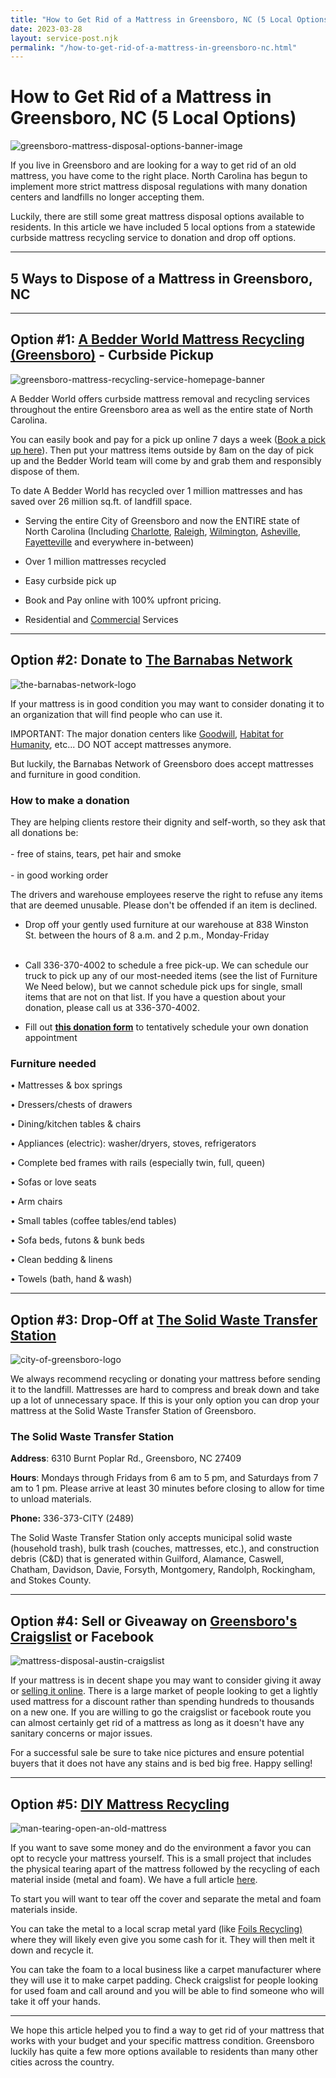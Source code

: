 ```yaml
---
title: "How to Get Rid of a Mattress in Greensboro, NC (5 Local Options)"
date: 2023-03-28
layout: service-post.njk
permalink: "/how-to-get-rid-of-a-mattress-in-greensboro-nc.html"
---
```


# How to Get Rid of a Mattress in Greensboro, NC (5 Local Options)

![greensboro-mattress-disposal-options-banner-image](/filtered-images/Most-Attractive-Youtube-Thumbnail-2023-03-27T193910.611-1024x576.png)

If you live in Greensboro and are looking for a way to get rid of an old mattress, you have come to the right place. North Carolina has begun to implement more strict mattress disposal regulations with many donation centers and landfills no longer accepting them.

Luckily, there are still some great mattress disposal options available to residents. In this article we have included 5 local options from a statewide curbside mattress recycling service to donation and drop off options.

* * *

## 5 Ways to Dispose of a Mattress in Greensboro, NC

* * *

## Option #1: [A Bedder World Mattress Recycling (Greensboro)](https://www.abedderworld.com/Greensboro-NC) - Curbside Pickup

![greensboro-mattress-recycling-service-homepage-banner](/filtered-images/Screen-Shot-2023-03-27-at-2.37.23-PM-1024x551.png)

A Bedder World offers curbside mattress removal and recycling services throughout the entire Greensboro area as well as the entire state of North Carolina.

You can easily book and pay for a pick up online 7 days a week ([Book a pick up here](https://www.abedderworld.com/book-online/)). Then put your mattress items outside by 8am on the day of pick up and the Bedder World team will come by and grab them and responsibly dispose of them.

To date A Bedder World has recycled over 1 million mattresses and has saved over 26 million sq.ft. of landfill space.

- Serving the entire City of Greensboro and now the ENTIRE state of North Carolina (Including [Charlotte](https://www.abedderworld.com/how-to-get-rid-of-a-mattress-in-charlotte.html/), [Raleigh](https://www.abedderworld.com/get-rid-of-a-mattress-in-raleigh-nc.html/), [Wilmington](https://www.abedderworld.com/Wilmington-NC), [Asheville](https://www.abedderworld.com/Asheville-NC), [Fayetteville](https://www.abedderworld.com/how-to-get-rid-of-a-mattress-in-fayetteville-nc.html/) and everywhere in-between)

- Over 1 million mattresses recycled

- Easy curbside pick up

- Book and Pay online with 100% upfront pricing.

- Residential and [Commercial](https://www.abedderworld.com/commercial/) Services

* * *

## Option #2: Donate to [The Barnabas Network](https://www.thebarnabasnetwork.org/give-furniture)

![the-barnabas-network-logo](/filtered-images/BN-logo-RED-2017.webp)

If your mattress is in good condition you may want to consider donating it to an organization that will find people who can use it.

IMPORTANT: The major donation centers like [Goodwill](https://www.triadgoodwill.org/shop/?gclid=CjwKCAjw_YShBhAiEiwAMomsEPiQXmXzRxZNeT-90fwwPc0bns1LIfASp29ZQwyiDIoNXbc9oaXvbRoCntsQAvD_BwE), [Habitat for Humanity](https://habitatgreensboro.org/), etc... DO NOT accept mattresses anymore.

But luckily, the Barnabas Network of Greensboro does accept mattresses and furniture in good condition.

### How to make a donation

They are helping clients restore their dignity and self-worth, so they ask that all donations be:  
   
\- free of stains, tears, pet hair and smoke  
   
\- in good working order  
  
The drivers and warehouse employees reserve the right to refuse any items that are deemed unusable. Please don't be offended if an item is declined.

- Drop off your gently used furniture at our warehouse at 838 Winston St. between the hours of 8 a.m. and 2 p.m., Monday-Friday  
     

- Call 336-370-4002 to schedule a free pick-up. We can schedule our truck to pick up any of our most-needed items (see the list of Furniture We Need below), but we cannot schedule pick ups for single, small items that are not on that list. If you have a question about your donation, please call us at 336-370-4002. 
     

- Fill out [**this donation form**](https://resupply.app.link/thebarnabasnetwork) to tentatively schedule your own donation appointment

### Furniture needed

• Mattresses & box springs

• Dressers/chests of drawers

• Dining/kitchen tables & chairs

• Appliances (electric): washer/dryers, stoves, refrigerators

• Complete bed frames with rails (especially twin, full, queen)

• Sofas or love seats

• Arm chairs

• Small tables (coffee tables/end tables)

• Sofa beds, futons & bunk beds

• Clean bedding & linens

• Towels (bath, hand & wash)

* * *

## Option #3: Drop-Off at [The Solid Waste Transfer Station](https://www.greensboro-nc.gov/departments/field-operations/transfer-station)

![city-of-greensboro-logo](/filtered-images/Screen-Shot-2023-03-27-at-7.30.02-PM.png)

We always recommend recycling or donating your mattress before sending it to the landfill. Mattresses are hard to compress and break down and take up a lot of unnecessary space. If this is your only option you can drop your mattress at the Solid Waste Transfer Station of Greensboro.

### The Solid Waste Transfer Station

**Address**: 6310 Burnt Poplar Rd., Greensboro, NC 27409

**Hours**: Mondays through Fridays from 6 am to 5 pm, and Saturdays from 7 am to 1 pm. Please arrive at least 30 minutes before closing to allow for time to unload materials. 

**Phone:** 336-373-CITY (2489)

The Solid Waste Transfer Station only accepts municipal solid waste (household trash), bulk trash (couches, mattresses, etc.), and construction debris (C&D) that is generated within Guilford, Alamance, Caswell, Chatham, Davidson, Davie, Forsyth, Montgomery, Randolph, Rockingham, and Stokes County.

* * *

## Option #4: Sell or Giveaway on [Greensboro's Craigslist](https://greensboro.craigslist.org/) or Facebook

![mattress-disposal-austin-craigslist](/filtered-images/Screen-Shot-2019-12-11-at-8.06.07-AM-edited.png)

If your mattress is in decent shape you may want to consider giving it away or [selling it online](https://www.abedderworld.com/how-to-sell-used-mattresses.html/). There is a large market of people looking to get a lightly used mattress for a discount rather than spending hundreds to thousands on a new one. If you are willing to go the craigslist or facebook route you can almost certainly get rid of a mattress as long as it doesn't have any sanitary concerns or major issues.

For a successful sale be sure to take nice pictures and ensure potential buyers that it does not have any stains and is bed big free. Happy selling!

* * *

## Option #5: [DIY Mattress Recycling](https://www.abedderworld.com/how-to-recycle-a-mattress/)

![man-tearing-open-an-old-mattress](/filtered-images/Screen-Shot-2019-04-08-at-1.56.55-PM-1024x572.webp)

If you want to save some money and do the environment a favor you can opt to recycle your mattress yourself. This is a small project that includes the physical tearing apart of the mattress followed by the recycling of each material inside (metal and foam). We have a full article [here](https://www.abedderworld.com/how-to-recycle-a-mattress/).

To start you will want to tear off the cover and separate the metal and foam materials inside.

You can take the metal to a local scrap metal yard (like [Foils Recycling)](https://www.foilsinc.com/Greensboro-Metal-Recycling.asp) where they will likely even give you some cash for it. They will then melt it down and recycle it.

You can take the foam to a local business like a carpet manufacturer where they will use it to make carpet padding. Check craigslist for people looking for used foam and call around and you will be able to find someone who will take it off your hands.

* * *

We hope this article helped you to find a way to get rid of your mattress that works with your budget and your specific mattress condition. Greensboro luckily has quite a few more options available to residents than many other cities across the country.
